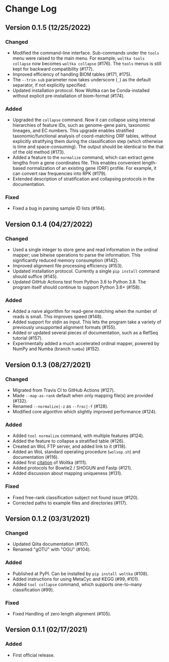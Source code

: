 # Change Log

## Version 0.1.5 (12/25/2022)

### Changed
- Modified the command-line interface. Sub-commands under the `tools` menu were raised to the main menu. For example, `woltka tools collapse` now becomes `woltka collapse` (#176). The `tools` menus is still kept for backward compatibility (#177).
- Improved efficiency of handling BIOM tables (#171, #175).
- The `--trim-sub` parameter now takes underscore (`_`) as the default separator, if not explicitly specified.
- Updated installation protocol. Now Woltka can be Conda-installed without explicit pre-installation of biom-format (#174).

### Added
- Upgraded the `collapse` command. Now it can collapse using internal hierarchies of feature IDs, such as genome-gene pairs, taxonomic lineages, and EC numbers. This upgrade enables stratified taxonomic/functional analysis of coord-matching ORF tables, without explicitly stratifying them during the classification step (which otherwise is time and space-consuming). The output should be identical to the that of the old method (#173).
- Added a feature to the `normalize` command, which can extract gene lengths from a gene coordinates file. This enables convenient length-based normalization of an existing gene (ORF) profile. For example, it can convert raw frequencies into RPK (#179).
- Extended description of stratification and collapsing protocols in the documentation.

### Fixed
- Fixed a bug in parsing sample ID lists (#164).


## Version 0.1.4 (04/27/2022)

### Changed
- Used a single integer to store gene and read information in the ordinal mapper; use bitwise operations to parse the information. This significantly reduced memory consumption (#142).
- Improved alignment file processing efficiency (#153).
- Updated installation protocol. Currently a single `pip install` command should suffice (#145).
- Updated GitHub Actions test from Python 3.6 to Python 3.8. The program itself should continue to support Python 3.6+ (#158).

### Added
- Added a naive algorithm for read-gene matching when the number of reads is small. This improves speed (#148).
- Added support for stdin as input. This lets the program take a variety of previously unsupported alignment formats (#155).
- Added or updated several pieces of documentation, such as a RefSeq tutorial (#157).
- Experimentally added a much accelerated ordinal mapper, powered by NumPy and Numba (branch `numba`) (#152).


## Version 0.1.3 (08/27/2021)

### Changed
- Migrated from Travis CI to GitHub Actions (#127).
- Made `--map-as-rank` default when only mapping file(s) are provided (#132).
- Renamed `--normalize|-z` as `--frac|-f` (#128).
- Modified core algorithm which slightly improved performance (#124).

### Added
- Added `tool normalize` command, with multiple features (#124).
- Added the feature to collapse a stratified table (#126).
- Created an WoL FTP server, and added link to it (#118).
- Added an WoL standard operating procedure (`wolsop.sh`) and documentation (#116).
- Added first [citation](https://www.biorxiv.org/content/10.1101/2021.04.04.438427v1.abstract) of Woltka (#111).
- Added protocols for Bowtie2 / SHOGUN and Fastp (#121).
- Added discussion about mapping uniqueness (#131).

### Fixed
- Fixed free-rank classification subject not found issue (#120).
- Corrected paths to example files and directories (#117).


## Version 0.1.2 (03/31/2021)

### Changed
- Updated Qiita documentation (#107).
- Renamed "gOTU" with "OGU" (#104).

### Added
- Published at PyPI. Can be installed by `pip install woltka` (#108).
- Added instructions for using MetaCyc and KEGG (#99, #101).
- Added `tool collapse` command, which supports one-to-many classification (#99).

### Fixed
- Fixed Handling of zero length alignment (#105).


## Version 0.1.1 (02/17/2021)

### Added
- First official release.
